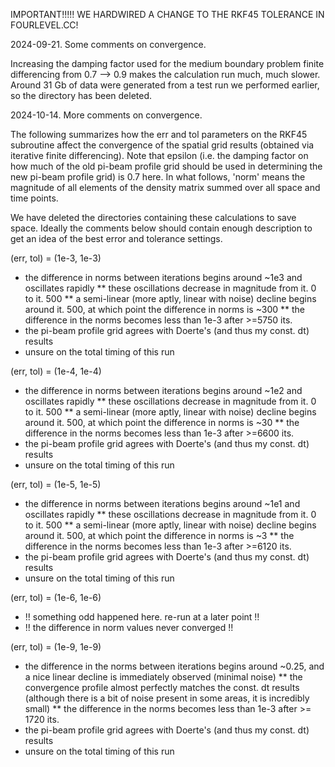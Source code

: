 IMPORTANT!!!!! WE HARDWIRED A CHANGE TO THE RKF45 TOLERANCE IN FOURLEVEL.CC!

2024-09-21. Some comments on convergence.

Increasing the damping factor used for the medium boundary problem finite differencing from 0.7 --> 0.9 makes the calculation run much, much slower. Around 31 Gb of data were generated from a test run we performed earlier, so the directory has been deleted.

2024-10-14. More comments on convergence.

The following summarizes how the err and tol parameters on the RKF45 subroutine affect the convergence of the spatial grid results (obtained via iterative finite differencing). Note that epsilon (i.e. the damping factor on how much of the old pi-beam profile grid should be used in determining the new pi-beam profile grid) is 0.7 here. In what follows, 'norm' means the magnitude of all elements of the density matrix summed over all space and time points.

We have deleted the directories containing these calculations to save space. Ideally the comments below should contain enough description to get an idea of the best error and tolerance settings.

(err, tol) = (1e-3, 1e-3)
* the difference in norms between iterations begins around ~1e3 and oscillates rapidly
** these oscillations decrease in magnitude from it. 0 to it. 500
** a semi-linear (more aptly, linear with noise) decline begins around it. 500,
at which point the difference in norms is ~300
** the difference in the norms becomes less than 1e-3 after >=5750 its.
* the pi-beam profile grid agrees with Doerte's (and thus my const. dt) results
* unsure on the total timing of this run

(err, tol) = (1e-4, 1e-4)
* the difference in norms between iterations begins around ~1e2 and oscillates rapidly
** these oscillations decrease in magnitude from it. 0 to it. 500
** a semi-linear (more aptly, linear with noise) decline begins around it. 500, at which point the difference in norms is ~30
** the difference in the norms becomes less than 1e-3 after >=6600 its.
* the pi-beam profile grid agrees with Doerte's (and thus my const. dt) results
* unsure on the total timing of this run

(err, tol) = (1e-5, 1e-5)
* the difference in norms between iterations begins around ~1e1 and oscillates rapidly
** these oscillations decrease in magnitude from it. 0 to it. 500
** a semi-linear (more aptly, linear with noise) decline begins around it. 500,
at which point the difference in norms is ~3
** the difference in the norms becomes less than 1e-3 after >=6120 its.
* the pi-beam profile grid agrees with Doerte's (and thus my const. dt) results
* unsure on the total timing of this run

(err, tol) = (1e-6, 1e-6)
* !! something odd happened here. re-run at a later point !!
* !! the difference in norm values never converged !!

(err, tol) = (1e-9, 1e-9)
* the difference in the norms between iterations begins around ~0.25, and a nice linear decline is immediately observed (minimal noise)
** the convergence profile almost perfectly matches the const. dt results (although there is a bit of noise present in some areas, it is incredibly small)
** the difference in the norms becomes less than 1e-3 after >= 1720 its.
* the pi-beam profile grid agrees with Doerte's (and thus my const. dt) results
* unsure on the total timing of this run

